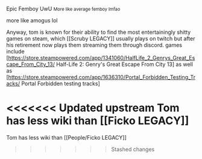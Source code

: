 
Epic Femboy UwU
<small>More like average femboy lmfao</small>

more like amogus lol

Anyway, tom is known for their ability to find the most entertainingly shitty games on steam, which [[Scruby LEGACY]] usually plays on twitch but after his retirement now plays them streaming them through discord. games include [https://store.steampowered.com/app/1341060/HalfLife_2_Genrys_Great_Escape_From_City_13/ Half-Life 2: Genry's Great Escape From City 13] as well as [https://store.steampowered.com/app/1636310/Portal_Forbidden_Testing_Tracks/ Portal Forbidden testing tracks]



<<<<<<< Updated upstream
Tom has less wiki than [[Ficko LEGACY]]
=======
Tom has less wiki than [[People/Ficko LEGACY]]
>>>>>>> Stashed changes
